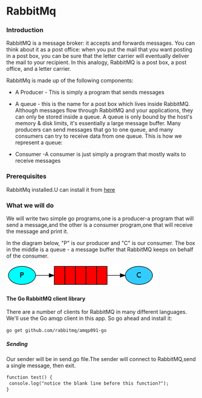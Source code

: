 # RabbitMq

### Introduction

RabbitMQ is a message broker: it accepts and forwards messages. You can think about it as a post office: when you put the mail that you want posting in a post box, you can be sure that the letter carrier will eventually deliver the mail to your recipient. In this analogy, RabbitMQ is a post box, a post office, and a letter carrier. 

RabbitMq is made up of the following components:

-  A Producer - This is simply a program that sends messages
-  A queue - this is the name for a post box which lives inside RabbitMQ. Although messages flow through RabbitMQ and your applications, they can only be stored inside a queue. A queue is only bound by the host's memory & disk limits, it's essentially a large message buffer. Many producers can send messages that go to one queue, and many consumers can try to receive data from one queue. This is how we represent a queue:

- Consumer -A consumer is just simply a program that mostly waits to receive messages

### Prerequisites
RabbitMq installed.U can install it from [here](https://www.rabbitmq.com/download.html)

### What we will do

We will write two simple go programs,one is a producer-a program that will send a message,and the other is a consumer program,one that will receive the message 
and print it.

In the diagram below, "P" is our producer and "C" is our consumer. The box in the middle is a queue - a message buffer that RabbitMQ keeps on behalf of the consumer.

![RabbitMq](https://github.com/Carlosokumu/RabitMq/blob/master/images/python-one.png)

#### The Go RabbitMQ client library
There are a number of clients for RabbitMQ in many different languages. We'll use the Go amqp client in this app.
So go ahead and install it:

`go get github.com/rabbitmq/amqp091-go`

##### Sending
 Our sender will be in send.go file.The sender will connect to RabbitMQ,send a single message, then exit.
 
 ```
function test() {
  console.log("notice the blank line before this function?");
}
```


